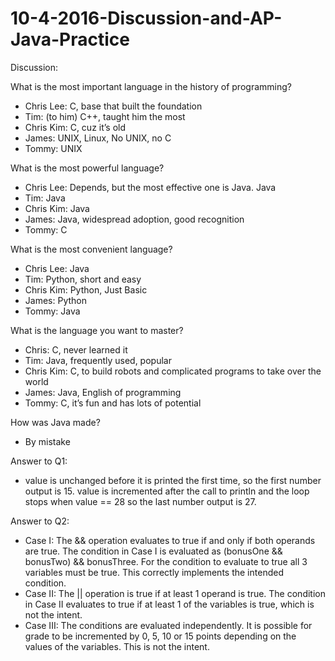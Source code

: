 # 10-4-2016-Discussion-and-AP-Java-Practice

Discussion: 


What is the most important language in the history of programming?
- Chris Lee: C, base that built the foundation
- Tim: (to him) C++, taught him the most 
- Chris Kim: C, cuz it’s old 
- James: UNIX, Linux, No UNIX, no C  
- Tommy: UNIX


What is the most powerful language? 
- Chris Lee: Depends, but the most effective one is Java. Java 
- Tim: Java
- Chris Kim: Java
- James: Java, widespread adoption, good recognition  
- Tommy: C 


What is the most convenient language? 
- Chris Lee: Java  
- Tim: Python, short and easy
- Chris Kim: Python, Just Basic 
- James: Python
- Tommy: Java


What is the language you want to master? 
- Chris: C, never learned it 
- Tim: Java, frequently used, popular 
- Chris Kim: C, to build robots and complicated programs to take over the world 
- James: Java, English of programming 
- Tommy: C, it’s fun and has lots of potential 


How was Java made? 
- By mistake 


Answer to Q1: 
- value is unchanged before it is printed the first time, so the first number output is 15. value is incremented after the call to println and the loop stops when value == 28 so the last number output is 27.


Answer to Q2:
- Case I: The && operation evaluates to true if and only if both operands are true. The condition in Case I is evaluated as (bonusOne && bonusTwo) && bonusThree. For the condition to evaluate to true all 3 variables must be true. This correctly implements the intended condition.
- Case II: The || operation is true if at least 1 operand is true. The condition in Case II evaluates to true if at least 1 of the variables is true, which is not the intent.
- Case III: The conditions are evaluated independently. It is possible for grade to be incremented by 0, 5, 10 or 15 points depending on the values of the variables. This is not the intent.
